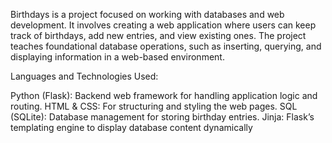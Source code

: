 
Birthdays is a project focused on working with databases and web development. It involves creating a web application where users can keep track of birthdays, add new entries, and view existing ones. The project teaches foundational database operations, such as inserting, querying, and displaying information in a web-based environment.

Languages and Technologies Used:

Python (Flask): Backend web framework for handling application logic and routing.
HTML & CSS: For structuring and styling the web pages.
SQL (SQLite): Database management for storing birthday entries.
Jinja: Flask’s templating engine to display database content dynamically
